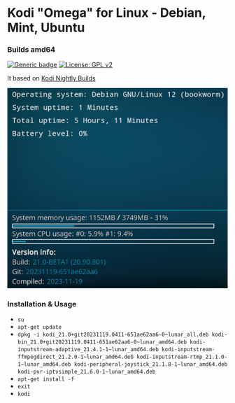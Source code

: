 # Kodi "Omega" for Linux - Debian, Mint, Ubuntu 
### Builds amd64
[![Generic badge](https://img.shields.io/badge/Platform-LINUX-<COLOR>.svg)](https://kodi.tv/) [![License: GPL v2](https://img.shields.io/badge/License-GPL_v2-blue.svg)](https://www.gnu.org/licenses/old-licenses/gpl-2.0.html)

It based on [Kodi Nightly Builds](https://launchpad.net/~team-xbmc/+archive/ubuntu/xbmc-nightly)

<img src="https://raw.githubusercontent.com/zuzia-dev/Kodi-Omega-for-Linux-64bit/286a9fbb56703e41f496425a0ee0fd52042b9fb4/packages/21-0-BETA1/systeminfo.jpg?raw=true"/>

### Installation & Usage
- ` su `
- `apt-get update`
- `dpkg -i kodi_21.0+git20231119.0411-651ae62aa6-0~lunar_all.deb kodi-bin_21.0+git20231119.0411-651ae62aa6-0~lunar_amd64.deb kodi-inputstream-adaptive_21.4.1-1~lunar_amd64.deb kodi-inputstream-ffmpegdirect_21.2.0-1~lunar_amd64.deb kodi-inputstream-rtmp_21.1.0-1~lunar_amd64.deb kodi-peripheral-joystick_21.1.8-1~lunar_amd64.deb kodi-pvr-iptvsimple_21.6.0-1~lunar_amd64.deb `
- `apt-get install -f `
- `exit `
- `kodi `
